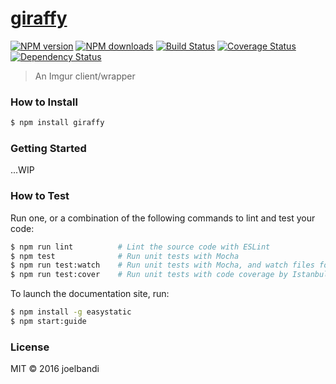 # [giraffy](https://github.com/joelbandi/giraffy)

[![NPM version](http://img.shields.io/npm/v/giraffy.svg?style=flat-square)](https://www.npmjs.com/package/giraffy)
[![NPM downloads](http://img.shields.io/npm/dm/giraffy.svg?style=flat-square)](https://www.npmjs.com/package/giraffy)
[![Build Status](http://img.shields.io/travis/joelbandi/giraffy/master.svg?style=flat-square)](https://travis-ci.org/joelbandi/giraffy)
[![Coverage Status](https://coveralls.io/repos/github/joelbandi/giraffy/badge.svg?branch=master)](https://coveralls.io/github/joelbandi/giraffy?branch=master)
[![Dependency Status](http://img.shields.io/david/joelbandi/giraffy.svg?style=flat-square)](https://david-dm.org/joelbandi/giraffy)

> An Imgur client/wrapper

### How to Install

```sh
$ npm install giraffy
```

### Getting Started

...WIP

### How to Test

Run one, or a combination of the following commands to lint and test your code:

```sh
$ npm run lint          # Lint the source code with ESLint
$ npm test              # Run unit tests with Mocha
$ npm run test:watch    # Run unit tests with Mocha, and watch files for changes
$ npm run test:cover    # Run unit tests with code coverage by Istanbul
```

To launch the documentation site, run:

```sh
$ npm install -g easystatic
$ npm start:guide
```

### License

MIT © 2016 joelbandi
